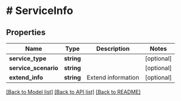 # # ServiceInfo

## Properties

Name | Type | Description | Notes
------------ | ------------- | ------------- | -------------
**service_type** | **string** |  | [optional]
**service_scenario** | **string** |  | [optional]
**extend_info** | **string** | Extend information | [optional]

[[Back to Model list]](../../README.md#models) [[Back to API list]](../../README.md#endpoints) [[Back to README]](../../README.md)
